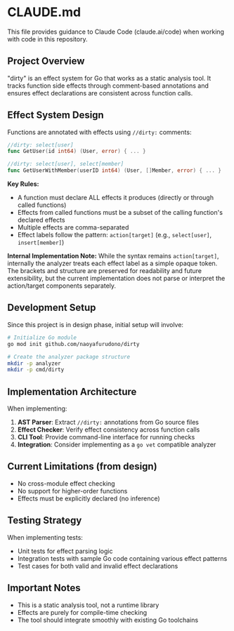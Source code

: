 # CLAUDE.md

This file provides guidance to Claude Code (claude.ai/code) when working with code in this repository.

## Project Overview

"dirty" is an effect system for Go that works as a static analysis tool. It tracks function side effects through comment-based annotations and ensures effect declarations are consistent across function calls.

## Effect System Design

Functions are annotated with effects using `//dirty:` comments:

```go
//dirty: select[user]
func GetUser(id int64) (User, error) { ... }

//dirty: select[user], select[member]
func GetUserWithMember(userID int64) (User, []Member, error) { ... }
```

**Key Rules:**

- A function must declare ALL effects it produces (directly or through called functions)
- Effects from called functions must be a subset of the calling function's declared effects
- Multiple effects are comma-separated
- Effect labels follow the pattern: `action[target]` (e.g., `select[user]`, `insert[member]`)

**Internal Implementation Note:**
While the syntax remains `action[target]`, internally the analyzer treats each effect label as a simple opaque token. The brackets and structure are preserved for readability and future extensibility, but the current implementation does not parse or interpret the action/target components separately.

## Development Setup

Since this project is in design phase, initial setup will involve:

```bash
# Initialize Go module
go mod init github.com/naoyafurudono/dirty

# Create the analyzer package structure
mkdir -p analyzer
mkdir -p cmd/dirty
```

## Implementation Architecture

When implementing:

1. **AST Parser**: Extract `//dirty:` annotations from Go source files
2. **Effect Checker**: Verify effect consistency across function calls
3. **CLI Tool**: Provide command-line interface for running checks
4. **Integration**: Consider implementing as a `go vet` compatible analyzer

## Current Limitations (from design)

- No cross-module effect checking
- No support for higher-order functions
- Effects must be explicitly declared (no inference)

## Testing Strategy

When implementing tests:

- Unit tests for effect parsing logic
- Integration tests with sample Go code containing various effect patterns
- Test cases for both valid and invalid effect declarations

## Important Notes

- This is a static analysis tool, not a runtime library
- Effects are purely for compile-time checking
- The tool should integrate smoothly with existing Go toolchains
